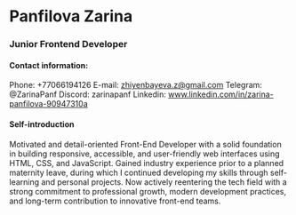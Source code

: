 # Panfilova Zarina
### Junior Frontend Developer
#### Contact information:
Phone: +77066194126
E-mail: zhiyenbayeva.z@gmail.com
Telegram: @ZarinaPanf
Discord: zarinapanf
Linkedin:  www.linkedin.com/in/zarina-panfilova-90947310a

#### Self-introduction

Motivated and detail-oriented Front-End Developer with a solid foundation in building responsive, accessible, and user-friendly web interfaces using HTML, CSS, and JavaScript. Gained industry experience prior to a planned maternity leave, during which I continued developing my skills through self-learning and personal projects. Now actively reentering the tech field with a strong commitment to professional growth, modern development practices, and long-term contribution to innovative front-end teams.

